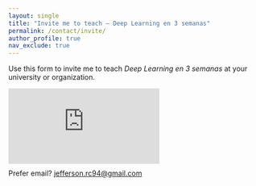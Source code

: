 ```yaml
---
layout: single
title: "Invite me to teach — Deep Learning en 3 semanas"
permalink: /contact/invite/
author_profile: true
nav_exclude: true
---
```


<div class="about-content">
  <p>Use this form to invite me to teach <em>Deep Learning en 3 semanas</em> at your university or organization.</p>
</div>

<div class="gform-embed">
  <iframe src="https://docs.google.com/forms/d/e/1FAIpQLScURN7bNxKlO1z9JjL7Ikev2YLvKLCLYmkZql8TpQntCWLvCw/viewform?embedded=true" frameborder="0" marginheight="0" marginwidth="0" loading="lazy">Cargando…</iframe>
</div>

<p class="news-excerpt" style="margin-top:10px;">
  Prefer email? <a href="mailto:jefferson.rc94@gmail.com">jefferson.rc94@gmail.com</a>
</p>